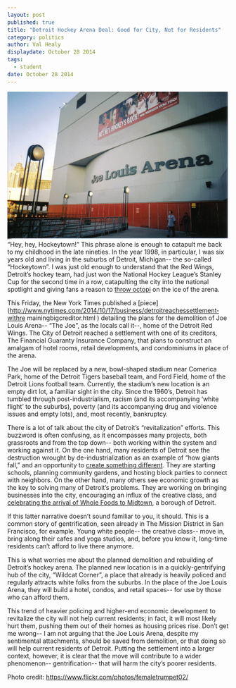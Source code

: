 ```yaml
---
layout: post
published: true
title: "Detroit Hockey Arena Deal: Good for City, Not for Residents"
category: politics
author: Val Healy
displaydate: October 28 2014
tags: 
  - student
date: October 28 2014
---
```


![joe.jpg](/_posts/joe.jpg) “Hey, hey, Hockeytown!” This phrase alone is enough to catapult me back to my childhood in the late nineties. In the year 1998, in particular, I was six years old and living in the suburbs of Detroit, Michigan-- the so-called “Hockeytown”. I was just old enough to understand that the Red Wings, Detroit’s hockey team, had just won the National Hockey League’s Stanley Cup for the second time in a row, catapulting the city into the national spotlight and giving fans a reason to [throw octopi](http://redwings.nhl.com/club/page.htm?id=43781 ) on the ice of the arena. 

This Friday, the New York Times published a [piece](http://www.nytimes.com/2014/10/17/business/detroit­reaches­settlement­with­re maining­big­creditor.html ) detailing the plans for the demolition of Joe Louis Arena-- “The Joe”, as the locals call it--, home of the Detroit Red Wings. The City of Detroit reached a settlement with one of its creditors, The Financial Guaranty Insurance Company, that plans to construct an amalgam of hotel rooms, retail developments, and condominiums in place of the arena. 

The Joe will be replaced by a new, bowl-shaped stadium near Comerica Park, home of the Detroit Tigers baseball team, and Ford Field, home of the Detroit Lions football team. Currently, the stadium’s new location is an empty dirt lot, a familiar sight in the city. Since the 1960’s, Detroit has tumbled through post-industrialism, racism (and its accompanying ‘white flight’ to the suburbs), poverty (and its accompanying drug and violence issues and empty lots), and, most recently, bankruptcy. 

There is a lot of talk about the city of Detroit’s “revitalization” efforts. This buzzword is often confusing, as it encompasses many projects, both grassroots and from the top down-- both working within the system and working against it. On the one hand, many residents of Detroit see the destruction wrought by de-industrialization as an example of “how giants fall,” and an opportunity to [create something different](http://www.pbs.org/pov/americanrevolutionary/ ). They are starting schools, planning community gardens, and hosting block parties to connect with neighbors. On the other hand, many others see economic growth as the key to solving many of Detroit’s problems. They are working on bringing businesses into the city, encouraging an influx of the creative class, and [celebrating the arrival of Whole Foods to Midtown](http://www.vice.com/read/detroit­is­already­starting­to­gentrify ), a borough of Detroit. 

If this latter narrative doesn’t sound familiar to you, it should. This is a common story of gentrification, seen already in The Mission District in San Francisco, for example. Young white people-- the creative class-- move in, bring along their cafes and yoga studios, and, before you know it, long-time residents can’t afford to live there anymore. 

This is what worries me about the planned demolition and rebuilding of Detroit’s hockey arena. The planned new location is in a quickly-gentrifying hub of the city, “Wildcat Corner”, a place that already is heavily policed and regularly attracts white folks from the suburbs. In the place of the Joe Louis Arena, they will build a hotel, condos, and retail spaces-- for use by those who can afford them.  

This trend of heavier policing and higher-end economic development to revitalize the city will not help current residents; in fact, it will most likely hurt them, pushing them out of their homes as housing prices rise. Don’t get me wrong-- I am not arguing that the Joe Louis Arena, despite my sentimental attachments, should be saved from demolition, or that doing so will help current residents of Detroit. Putting the settlement into a larger context, however, it is clear that the move will contribute to a wider phenomenon-- gentrification-- that will harm the city’s poorer residents. 

Photo credit: https://www.flickr.com/photos/femaletrumpet02/